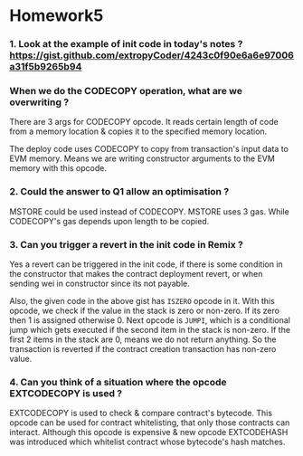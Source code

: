 # Homework5

### 1. Look at the example of init code in today's notes ? https://gist.github.com/extropyCoder/4243c0f90e6a6e97006a31f5b9265b94
### When we do the CODECOPY operation, what are we overwriting ?

There are 3 args for CODECOPY opcode. It reads certain length of code from a memory location & copies it to the specified memory location. 

The deploy code uses CODECOPY to copy from transaction's input data to EVM memory. Means we are writing constructor arguments to the EVM memory with this opcode. 

### 2. Could the answer to Q1 allow an optimisation ?

MSTORE could be used instead of CODECOPY. MSTORE uses 3 gas. While CODECOPY's gas depends upon length to be copied. 

### 3. Can you trigger a revert in the init code in Remix ?

Yes a revert can be triggered in the init code, if there is some condition in the constructor that makes the contract deployment revert, or when sending wei in constructor since its not payable. 

Also, the given code in the above gist has `ISZERO` opcode in it. With this opcode, we check if the value in the stack is zero or non-zero. If its zero then 1 is assigned otherwise 0. Next opcode is `JUMPI`, which is a conditional jump which gets executed if the second item in the stack is non-zero. If the first 2 items in the stack are 0, means we do not return anything. So the transaction is reverted if the contract creation transaction has non-zero value. 

### 4. Can you think of a situation where the opcode EXTCODECOPY is used ?
EXTCODECOPY is used to check & compare contract's bytecode. This opcode can be used for contract whitelisting, that only those contracts can interact. Although this opcode is expensive & new opcode EXTCODEHASH was introduced which whitelist contract whose bytecode's hash matches. 

